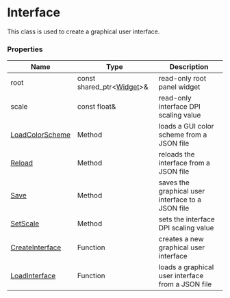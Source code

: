 # Interface #
This class is used to create a graphical user interface.

### Properties ###
| Name | Type | Description |
| --- | --- | --- |
| root | const shared_ptr<[Widget](Widget.md)>& | read-only root panel widget |
| scale | const float& | read-only interface DPI scaling value |
| [LoadColorScheme](Interface_LoadColorScheme) | Method | loads a GUI color scheme from a JSON file |
| [Reload](Interface_Reload.md) | Method | reloads the interface from a JSON file |
| [Save](Interface_Save.md) | Method | saves the graphical user interface to a JSON file |
| [SetScale](Interface_SetScale.md) | Method | sets the interface DPI scaling value |
| [CreateInterface](CreateInterface.md) | Function | creates a new graphical user interface |
| [LoadInterface](LoadInterface.md) | Function | loads a graphical user interface from a JSON file |
